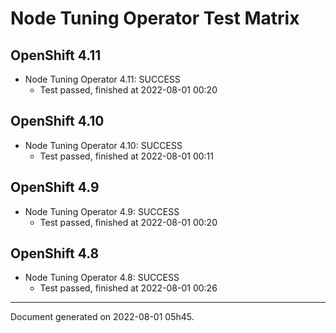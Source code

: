 
Node Tuning Operator Test Matrix
================================

OpenShift 4.11
--------------



* Node Tuning Operator 4.11: SUCCESS
  - Test passed, finished at 2022-08-01 00:20






OpenShift 4.10
--------------



* Node Tuning Operator 4.10: SUCCESS
  - Test passed, finished at 2022-08-01 00:11






OpenShift 4.9
-------------



* Node Tuning Operator 4.9: SUCCESS
  - Test passed, finished at 2022-08-01 00:20






OpenShift 4.8
-------------



* Node Tuning Operator 4.8: SUCCESS
  - Test passed, finished at 2022-08-01 00:26






---
Document generated on 2022-08-01 05h45.
